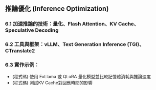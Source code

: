 ## 推論優化 (Inference Optimization)

### 6.1 加速推論的技術：量化、Flash Attention、KV Cache、Speculative Decoding  
### 6.2 工具與框架：vLLM、Text Generation Inference (TGI)、CTranslate2  
### 6.3 實作示例：
- (程式碼) 使用 ExLlama 或 QLoRA 量化模型並比較記憶體消耗與推論速度  
- (程式碼) 測試KV Cache對回應時間的影響